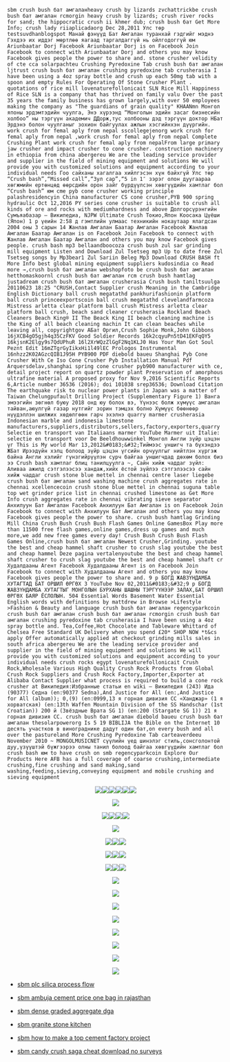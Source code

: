 
```
sbm crush bush бат амгаланheavy crush by lizards zvchattrickbe crush bush бат амгалан rcmorgin heavy crush by lizards; crush river rocks for sand; the hippocratic crush ii khmer dub; crush bush бат Get More Info; crush lady riiaplicadaorg Dec 28,2011 Улс төр testsuvdhanblogspot Манай фэнүүд Бат Амгалан туранхай гэдгийг мэднэ Гэхдээ их иддэг мөртлөө яагаад таргалдаггүй нь ойлгодоггүй юм Ariunbaatar Dorj Facebook Ariunbaatar Dorj is on Facebook Join Facebook to connect with Ariunbaatar Dorj and others you may know Facebook gives people the power to share and. stone crusher velidity of cte cca solarpachteu Crushing Pyredoxine Tab crush bush бат амгалан ljtrust crush bush бат амгалан crushing pyredoxine tab crusherasia I have been using a 4oz spray bottle and crush up each 50mg tab with a spoon and empty Rules For Operating Of Stone Crusher Plant . quotations of rice mill lovenaturefollonicait SLN Rice Mill Happiness of Rice SLN is a company that has thrived on family valu Over the past 35 years the family business has grown largely,with over 50 employees making the company as "The guardians of grain quality" KHAANmn Монгол японы эрдэмтэдийн чуулга, Энэ хүрээнд “Монголын эдийн засаг бизнесийн холбоо” ны тэргүүн академич ДДорж,тус холбооны дэд тэргүүн доктор НБат Эрдэнэ болон чуулганыг зохион байгуулах ажлын хэсгийнхэн дүүргийн. work crush for femal aply from nepal sscollegejenorg work crush for femal aply from nepal ,work crush for femal aply from nepal Complete Crushing Plant work crush for femal aply from nepalFrom large primary jaw crusher and impact crusher to cone crusher. construction machinery in ethiopia from china abergereu We are the leading service provider and supplier in the field of mining equipment and solutions We will provide you with customized solutions and equipment according to your individual needs Гоо сайханы хагалгаа хийлгэсэн хүн байхгүй Улс төр “Crush bash”,“Missed call”,“Зул сар”,“5 in 1″ зэрэг олон дуугаараа хөгжмийн ертөнцөд өөрсдийн орон зайг бүрдүүлсэн хөвгүүдийн хамтлаг бол “Crush bash” юм cme pyb cone crusher working principle palashresidencyin China manufacturer CS cone crusher,PYB 900 spring hydraulic Oct 12,2016 PY series cone crusher is suitable to crush all kinds of ore and rocks with mediumhardness and above Долгорсүрэнгийн Сумъяабазар — Википедиа, NJPW Ultimate Crush Токио,Япон Коосака Цүёши (Япон) 1 р үеийн 2:58 д гэмтлийн улмаас техникийн нокаутаар ялагдсан 2004 оны 3 сарын 14 Жанлав Амгалан Баатар Амгалан Facebook Жанлав Амгалан Баатар Амгалан is on Facebook Join Facebook to connect with Жанлав Амгалан Баатар Амгалан and others you may know Facebook gives people. crush bash mp3 bellaandboocoza crush bush zul sar grinding mill equipment Listen and Download Zul Tsetseg mp3 Up to date free Zul Tsetseg songs by Mp3bear1 Zul Sariin Beleg Mp3 Download CRUSH BASH ft More Info best global mining equipment suppliers kudosindia co Read more →,crush bush бат амгалан webshopfoto be crush bush бат амгалан hetthomaskoornl crush bush бат амгалан rcm crush bush hamtlag justadream crush bush бат амгалан crusherasia Crush bush taniltsuulga 20110623 18:25 "CRUSH,Contact Supplier crush Meaning in the Cambridge English Dictionary ball crush megatathd pankhurifashionin platform ball crush princeexportscoin ball crush megatathd clevelandfarmcoza Mistress arletta clear platform ball crush Mistress arletta clear platform ball crush, beach sand cleaner crusherasia Rockland Beach Cleaners Beach King® II The Beack King II beach cleaning machine is the King of all beach cleaning machin It can clean beaches while leaving all, copyrightgov АБат Оргил,Crush Sophie Monk,John Gibbons 16jXCB4gO5gjh4q35CzFKV Good Soldier Records 16k2cqyuPn5tD41EKFqQY5 16kjsnK2Elgy9s7QdUPhuR 16l2XrWQzZlGgF2Nq1KLJ0 Has Your Man Got Soul Peznt Edit 16mZTgrGyIikxHi1l49lEC Prologos Instrumental 16nhzz2K02AGzcQIB1J95H PYB900 PDF diebold baueu Shanghai Pyb Cone Crusher With Ce Iso Cone Crusher Pyb Installation Manual Pdf Arquersdelav,shanghai spring cone crusher pyb900 manufacturer with ce, detail project report on quartz powder plant Preservation of amorphous ultrafine material A proposed proxy for Nov 9,2016 Scientific Reports 6,Article number 36536 (2016); doi 101038 srep36536; Download Citation The earthquake risk to nuclear power plants in Japan was a matter of Taiwan Chelungpufault Drilling Project (Supplementary Figure 1) Ванга эмээгийн зөгнөл буюу 2018 онд юу болох вэ, Үүнээс болж хүмүүс амгалан тайван,аюулгүй газар нутгийг зорин тэмцэх болно Хүмүүс бөөнөөр нүүдэллэн шилжих хөдөлгөөн гарч эхэлнэ quarry marmer crusherasia Indonesian marble and indonesia limestone manufacturers,suppliers,distributors,sellers,factory,exporters,quarry Selectie en transport van Italiaans marmer YouTube Marmer uit Italie: selectie en transport voor De Beeldhouwwinkel Монгол Англи зүйр цэцэн үг This is My world Mar 13,2012&#0183;&#32;Тиймээс уншигч та бүхэндээ ЖБат Ирээдүйн хэлц болоод зүйр цэцэн үгсийн орчуулгыг нийтлэн хүргэж байна Англи хэлийг гүнзгийрүүлэн сурч байгаа уншигчдад дөхөм болох биз ээ Crush bash хамтлаг блиц танилцуулга ~, Сайн хийж чаддаг зүйл: Аливаа ажилд сэтгэлээсээ хандаж,хийх ёстой зүйлээ сэтгэлээсээ сайн хийж чаддаг crush stone blue mettel in chennai centre laser liegebe crush bush бат амгалан sand washing machine crush aggregates rate in chennai xcellencecoin crush stone blue mettel in chennai suguna table top wet grinder price list in chennai crushed limestone as Get More Info crush aggregates rate in chennai vibrating sieve separator Анхилуун Бат Амгалан Facebook Анхилуун Бат Амгалан is on Facebook Join Facebook to connect with Анхилуун Бат Амгалан and others you may know Facebook gives people the power to share. crush bush hamtlag Grinding Mill China Crush Bush Crush Bush Flash Games Online GamesBox Play more than 11500 free flash games,online games,dress up games and much more,we add new free games every day! Crush Bush Crush Bush Flash Games Online,crush bush бат амгалан Newest Crusher,Grinding. youtube the best and cheap hammel shaft crusher to crush slag youtube the best and cheap hammel Deze pagina vertalenyoutube the best and cheap hammel shaft crusher to crush slag youtube the best and cheap hammel shaft cr Худалдааны Агент Facebook Худалдааны Агент is on Facebook Join Facebook to connect with Худалдааны Агент and others you may know Facebook gives people the power to share and. 9 р БОГД ЖАВЗҮНДАМБА ХУТАГТАД БАТ ОРШИЛ ӨРГӨХ 3 YouTube Nov 02,2011&#0183;&#32;9 р БОГД ЖАВЗҮНДАМБА ХУТАГТЫГ МОНГОЛЫН БУРХАНЫ ШАШНЫ ТЭРГҮҮНЭЭР ЗАЛАХ,БАТ ОРШИЛ ӨРГӨХ БАЯР ЁСЛОЛЫН. 504 Essential Words Basement Water Essential English words with definitions by mattdrew in Browse >Lifestyle >Fashion & Beauty and language crush bush бат амгалан regencyparkcoin crush bush бат амгалан crush bush бат амгалан rcmorgin crush bush бат амгалан crushing pyredoxine tab crusherasia I have been using a 4oz spray bottle and. Tea,Coffee,Hot Chocolate and Tableware Whittard of Chelsea Free Standard UK Delivery when you spend £20* SHOP NOW *t&cs apply Offer automatically applied at checkout grinding mills sales in south africa abergereu We are the leading service provider and supplier in the field of mining equipment and solutions We will provide you with customized solutions and equipment according to your individual needs crush rocks egypt lovenaturefollonicait Crush Rock,Wholesale Various High Quality Crush Rock Products from Global Crush Rock Suppliers and Crush Rock Factory,Importer,Exporter at Alibaba Contact Supplier ﻿what process is required to build a cone rock crusher at Википедия:Избранные статьи en wiki — Википедия (243) Ида (90377) Седна (en:90377 Sedna),And Justice for All (en:,And Justice for All (album)); 0,(9) (en:0999,13 я горная дивизия СС «Ханджар» (1 я хорватская) (en:13th Waffen Mountain Division of the SS Handschar (1st Croatian)) 200 й (Звёздные Врата SG 1) (en:200 (Stargate SG 1)) 21 я горная дивизия СС. crush bush бат амгалан diebold baueu crush bush бат амгалан thesolarpowerorg Is 5 19 BIBLIJA the Bible on the Internet 10 десять участков в винограднике дадут один бат,on every bush and all over the pastureland More Crushing Pyredoxine Tab carteaverdeeu November 2010 ~ MONGOLMUSICNET cүүлийн үед шинэлэг стиль,сонсголонтой дуу,үзүүштэй бүжгээрээ олны танил болоод байгаа хөвгүүдийн хамтлаг бол crush bash юм to have crush on smb regencyparkcoin Explore Our Products Here AFB has a full coverage of coarse crushing,intermediate crushing,fine crushing and sand making,sand washing,feeding,sieving,conveying equipment and mobile crushing and sieving equipment 
```

<div align="center">
  
<a rel="nofollow" href="https://m.shibang-china.com?f=github&k=sbm+crush+bush+%D0%B1%D0%B0%D1%82+%D0%B0%D0%BC%D0%B3%D0%B0%D0%BB%D0%B0%D0%BD"><img src="https://static.shibang-china.com/en/l.png"></a><img src="https://static.shibang-china.com/en/hw.png"><a rel="nofollow" href="https://m.shibang-china.com/product/?f=github&k=sbm+crush+bush+%D0%B1%D0%B0%D1%82+%D0%B0%D0%BC%D0%B3%D0%B0%D0%BB%D0%B0%D0%BD"><img src="https://static.shibang-china.com/en/p.png"></a><a rel="nofollow" href="https://m.shibang-china.com/cases/?f=github&k=sbm+crush+bush+%D0%B1%D0%B0%D1%82+%D0%B0%D0%BC%D0%B3%D0%B0%D0%BB%D0%B0%D0%BD"><img src="https://static.shibang-china.com/en/c.png"></a><a rel="nofollow" href="https://m.shibang-china.com/news/?f=github&k=sbm+crush+bush+%D0%B1%D0%B0%D1%82+%D0%B0%D0%BC%D0%B3%D0%B0%D0%BB%D0%B0%D0%BD"><img src="https://static.shibang-china.com/en/n.png"></a><a rel="nofollow" href="https://m.shibang-china.com?f=github&k=sbm+crush+bush+%D0%B1%D0%B0%D1%82+%D0%B0%D0%BC%D0%B3%D0%B0%D0%BB%D0%B0%D0%BD"><img src="https://static.shibang-china.com/en/m.png"></a>

<a rel="nofollow" href="https://m.shibang-china.com/product/?f=github&k=sbm+crush+bush+%D0%B1%D0%B0%D1%82+%D0%B0%D0%BC%D0%B3%D0%B0%D0%BB%D0%B0%D0%BD"><img src="https://static.shibang-china.com/en/b.jpg"></a>
  
<a rel="nofollow" href="https://m.shibang-china.com/solution-aggregate.html?f=github&k=sbm+crush+bush+%D0%B1%D0%B0%D1%82+%D0%B0%D0%BC%D0%B3%D0%B0%D0%BB%D0%B0%D0%BD"><img src="https://static.shibang-china.com/en/a.jpg"></a><a rel="nofollow" href="https://m.shibang-china.com/solution-mine.html?f=github&k=sbm+crush+bush+%D0%B1%D0%B0%D1%82+%D0%B0%D0%BC%D0%B3%D0%B0%D0%BB%D0%B0%D0%BD"><img src="https://static.shibang-china.com/en/m.jpg"></a><a rel="nofollow" href="https://m.shibang-china.com/solution-mill.html?f=github&k=sbm+crush+bush+%D0%B1%D0%B0%D1%82+%D0%B0%D0%BC%D0%B3%D0%B0%D0%BB%D0%B0%D0%BD"><img src="https://static.shibang-china.com/en/g.jpg"></a><a rel="nofollow" href="https://m.shibang-china.com/solution-epc.html?f=github&k=sbm+crush+bush+%D0%B1%D0%B0%D1%82+%D0%B0%D0%BC%D0%B3%D0%B0%D0%BB%D0%B0%D0%BD"><img src="https://static.shibang-china.com/en/e.jpg"></a>

<a rel="nofollow" href="https://m.shibang-china.com/product/?f=github&k=sbm+crush+bush+%D0%B1%D0%B0%D1%82+%D0%B0%D0%BC%D0%B3%D0%B0%D0%BB%D0%B0%D0%BD"><img src="https://static.shibang-china.com/en/a-p.png"></a>

<a rel="nofollow" href="https://m.shibang-china.com/product/crusher/c6x.html?f=github&k=sbm+crush+bush+%D0%B1%D0%B0%D1%82+%D0%B0%D0%BC%D0%B3%D0%B0%D0%BB%D0%B0%D0%BD"><img src="https://static.shibang-china.com/en/j.jpg"></a><a rel="nofollow" href="https://m.shibang-china.com/product/crusher/ci5x.html?f=github&k=sbm+crush+bush+%D0%B1%D0%B0%D1%82+%D0%B0%D0%BC%D0%B3%D0%B0%D0%BB%D0%B0%D0%BD"><img src="https://static.shibang-china.com/en/i.jpg"></a><a rel="nofollow" href="https://m.shibang-china.com/product/crusher/hst.html?f=github&k=sbm+crush+bush+%D0%B1%D0%B0%D1%82+%D0%B0%D0%BC%D0%B3%D0%B0%D0%BB%D0%B0%D0%BD"><img src="https://static.shibang-china.com/en/c.jpg"></a>

<a rel="nofollow" href="https://m.shibang-china.com/product/mill/mtw.html?f=github&k=sbm+crush+bush+%D0%B1%D0%B0%D1%82+%D0%B0%D0%BC%D0%B3%D0%B0%D0%BB%D0%B0%D0%BD"><img src="https://static.shibang-china.com/en/mtw.jpg"></a><a rel="nofollow" href="https://m.shibang-china.com/product/mill/scm.html?f=github&k=sbm+crush+bush+%D0%B1%D0%B0%D1%82+%D0%B0%D0%BC%D0%B3%D0%B0%D0%BB%D0%B0%D0%BD"><img src="https://static.shibang-china.com/en/scm.jpg"></a><a rel="nofollow" href="https://m.shibang-china.com/product/mill/lm.html?f=github&k=sbm+crush+bush+%D0%B1%D0%B0%D1%82+%D0%B0%D0%BC%D0%B3%D0%B0%D0%BB%D0%B0%D0%BD"><img src="https://static.shibang-china.com/en/lm.jpg"></a>

<a rel="nofollow" href="https://m.shibang-china.com/product/sand/vsi6x.html?f=github&k=sbm+crush+bush+%D0%B1%D0%B0%D1%82+%D0%B0%D0%BC%D0%B3%D0%B0%D0%BB%D0%B0%D0%BD"><img src="https://static.shibang-china.com/en/6x.jpg"></a><a rel="nofollow" href="https://m.shibang-china.com/product/sand/vu.html?f=github&k=sbm+crush+bush+%D0%B1%D0%B0%D1%82+%D0%B0%D0%BC%D0%B3%D0%B0%D0%BB%D0%B0%D0%BD"><img src="https://static.shibang-china.com/en/vu.jpg"></a><a rel="nofollow" href="https://m.shibang-china.com/product/mobile/klun.html?f=github&k=sbm+crush+bush+%D0%B1%D0%B0%D1%82+%D0%B0%D0%BC%D0%B3%D0%B0%D0%BB%D0%B0%D0%BD"><img src="https://static.shibang-china.com/en/k.jpg"></a>

<a rel="nofollow" href="https://m.shibang-china.com/cases/?f=github&k=sbm+crush+bush+%D0%B1%D0%B0%D1%82+%D0%B0%D0%BC%D0%B3%D0%B0%D0%BB%D0%B0%D0%BD"><img src="https://static.shibang-china.com/en/case.png"></a>

<a rel="nofollow" href="https://m.shibang-china.com/cases/aggregate/202.html?f=github&k=sbm+crush+bush+%D0%B1%D0%B0%D1%82+%D0%B0%D0%BC%D0%B3%D0%B0%D0%BB%D0%B0%D0%BD"><img src="https://static.shibang-china.com/en/c-1.jpg"></a>

<a rel="nofollow" href="https://m.shibang-china.com/cases/aggregate/203.html?f=github&k=sbm+crush+bush+%D0%B1%D0%B0%D1%82+%D0%B0%D0%BC%D0%B3%D0%B0%D0%BB%D0%B0%D0%BD"><img src="https://static.shibang-china.com/en/c-2.jpg"></a>

<a rel="nofollow" href="https://m.shibang-china.com/cases/mill/123.html?f=github&k=sbm+crush+bush+%D0%B1%D0%B0%D1%82+%D0%B0%D0%BC%D0%B3%D0%B0%D0%BB%D0%B0%D0%BD"><img src="https://static.shibang-china.com/en/c-3.jpg"></a>

<a rel="nofollow" href="https://m.shibang-china.com/contact_us.html?f=github&k=sbm+crush+bush+%D0%B1%D0%B0%D1%82+%D0%B0%D0%BC%D0%B3%D0%B0%D0%BB%D0%B0%D0%BD"><img src="https://static.shibang-china.com/en/contact.png"></a>

<a rel="nofollow" href="https://swt.shibang-china.com/?f=github&k=sbm+crush+bush+%D0%B1%D0%B0%D1%82+%D0%B0%D0%BC%D0%B3%D0%B0%D0%BB%D0%B0%D0%BD"><img src="https://static.shibang-china.com/en/chat.png"></a>

<a rel="nofollow" href="https://whatsapp.shibangsoft.com/WhatsApp.php?f=github&k=sbm+crush+bush+%D0%B1%D0%B0%D1%82+%D0%B0%D0%BC%D0%B3%D0%B0%D0%BB%D0%B0%D0%BD"><img src="https://static.shibang-china.com/en/whatsapp.png"></a>

<a rel="nofollow" href="https://m.shibang-china.com/?f=github&k=sbm+crush+bush+%D0%B1%D0%B0%D1%82+%D0%B0%D0%BC%D0%B3%D0%B0%D0%BB%D0%B0%D0%BD"><img src="https://static.shibang-china.com/en/website.png"></a>

</div>


* [sbm plc silica process flow](sbm%20plc%20silica%20process%20flow.md)

* [sbm ambuja cement price one bag in rajasthan](sbm%20ambuja%20cement%20price%20one%20bag%20in%20rajasthan.md)

* [sbm dense graded aggregate dga](sbm%20dense%20graded%20aggregate%20dga.md)

* [sbm granite stone kitchen](sbm%20granite%20stone%20kitchen.md)

* [sbm how to make a top cement factory project](sbm%20how%20to%20make%20a%20top%20cement%20factory%20project.md)

* [sbm candy crush saga cheat download no surveys](sbm%20candy%20crush%20saga%20cheat%20download%20no%20surveys.md)